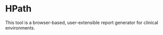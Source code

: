 HPath
=====

This tool is a browser-based, user-extensible report generator for clinical
environments.


